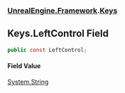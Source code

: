 ### [UnrealEngine.Framework](./UnrealEngine-Framework.md 'UnrealEngine.Framework').[Keys](./UnrealEngine-Framework-Keys.md 'UnrealEngine.Framework.Keys')
## Keys.LeftControl Field
  
```csharp
public const LeftControl;
```
#### Field Value
[System.String](https://docs.microsoft.com/en-us/dotnet/api/System.String 'System.String')  
